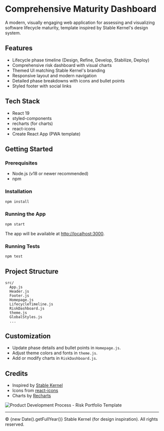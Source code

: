 
# Comprehensive Maturity Dashboard

A modern, visually engaging web application for assessing and visualizing software lifecycle maturity, template inspired by Stable Kernel's design system.

## Features
- Lifecycle phase timeline (Design, Refine, Develop, Stabilize, Deploy)
- Comprehensive risk dashboard with visual charts
- Themed UI matching Stable Kernel's branding
- Responsive layout and modern navigation
- Detailed phase breakdowns with icons and bullet points
- Styled footer with social links

## Tech Stack
- React 19
- styled-components
- recharts (for charts)
- react-icons
- Create React App (PWA template)

## Getting Started

### Prerequisites
- Node.js (v18 or newer recommended)
- npm

### Installation
```bash
npm install
```

### Running the App
```bash
npm start
```
The app will be available at [http://localhost:3000](http://localhost:3000).

### Running Tests
```bash
npm test
```

## Project Structure
```
src/
  App.js
  Header.js
  Footer.js
  Homepage.js
  LifecycleTimeline.js
  RiskDashboard.js
  theme.js
  GlobalStyles.js
  ...
```

## Customization
- Update phase details and bullet points in `Homepage.js`.
- Adjust theme colors and fonts in `theme.js`.
- Add or modify charts in `RiskDashboard.js`.

## Credits
- Inspired by [Stable Kernel](https://stablekernel.com/)
- Icons from [react-icons](https://react-icons.github.io/react-icons/)
- Charts by [Recharts](https://recharts.org/)

![Product Development Process - Risk Portfolio Template](https://github.com/user-attachments/assets/48ad6cf3-a33e-4808-a7f6-25e98a82866d)

---




© {new Date().getFullYear()} Stable Kernel (for design inspiration). All rights reserved. 

